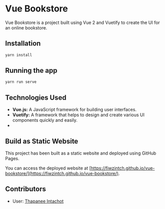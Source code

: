 # Vue Bookstore

Vue Bookstore is a project built using Vue 2 and Vuetify to create the UI for an online bookstore.


## Installation

```sh
yarn install
```

## Running the app

```sh
yarn run serve
```


## Technologies Used
- **Vue.js:** A JavaScript framework for building user interfaces.
- **Vuetify:** A framework that helps to design and create various UI components quickly and easily.
- 

## Build as Static Website

This project has been built as a static website and deployed using GitHub Pages.

You can access the deployed website at [https://fiwzintch.github.io/vue-bookstore/](https://fiwzintch.github.io/vue-bookstore/).

## Contributors

- User: [Thapanee Intachot](https://github.com/FiwzIntch)
